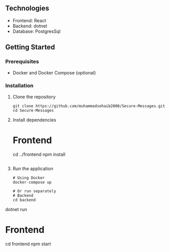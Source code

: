 

## Technologies

- Frontend: React
- Backend: dotnet
- Database: PostgresSql

## Getting Started

### Prerequisites
- Docker and Docker Compose (optional)

### Installation

1. Clone the repository
   ```
   git clone https://github.com/muhammadsohaib2000/Secure-Messages.git
   cd Secure-Messages
   ```

2. Install dependencies
  
   
   # Frontend
   cd ../frontend
   npm install
   ```

3. Run the application
   ```
   # Using Docker
   docker-compose up
   
   # Or run separately
   # Backend
   cd backend
  dotnet run
   
   # Frontend
   cd frontend
   npm start
   ``` 
